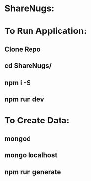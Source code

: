 # ShareNugs:


# To Run Application:

## Clone Repo
## cd ShareNugs/
## npm i -S
## npm run dev

# To Create Data:

## mongod
## mongo localhost
## npm run generate
